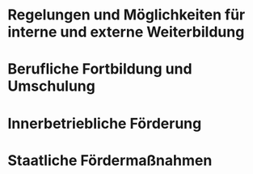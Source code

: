 # Regelungen und Möglichkeiten für interne und externe Weiterbildung
# Berufliche Fortbildung und Umschulung
# Innerbetriebliche Förderung
# Staatliche Fördermaßnahmen
